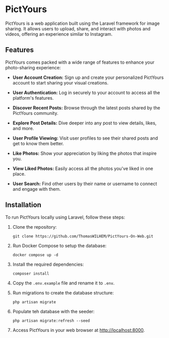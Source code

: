 # PictYours


PictYours is a web application built using the Laravel framework for image sharing. It allows users to upload, share, and interact with photos and videos, offering an experience similar to Instagram.


## Features

PictYours comes packed with a wide range of features to enhance your photo-sharing experience:

- **User Account Creation:** Sign up and create your personalized PictYours account to start sharing your visual creations.

- **User Authentication:** Log in securely to your account to access all the platform's features.

- **Discover Recent Posts:** Browse through the latest posts shared by the PictYours community.

- **Explore Post Details:** Dive deeper into any post to view details, likes, and more.

- **User Profile Viewing:** Visit user profiles to see their shared posts and get to know them better.

- **Like Photos:** Show your appreciation by liking the photos that inspire you.

- **View Liked Photos:** Easily access all the photos you've liked in one place.

- **User Search:** Find other users by their name or username to connect and engage with them.


## Installation

To run PictYours locally using Laravel, follow these steps:

1. Clone the repository:

   ```
   git clone https://github.com/ThomasWILHEM/PictYours-On-Web.git
   ```

2. Run Docker Compose to setup the database:

   ```
   docker compose up -d
   ```

3. Install the required dependencies:

   ```
   composer install
   ```

4. Copy the `.env.example` file and rename it to `.env`.


6. Run migrations to create the database structure:

   ```
   php artisan migrate
   ```

7. Populate teh database with the seeder:

   ```
   php artisan migrate:refresh --seed
   ```

8. Access PictYours in your web browser at [http://localhost:8000](http://localhost:8000).